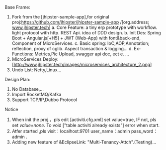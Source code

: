 
Base Frame:
1. Fork from the [jhipster-sample-app],for original proj:https://github.com/jhipster/jhipster-sample-app /[org.address; www.jhipster.tech]
   a. Core Feature: a tiny erp prototype with workflow. light protocol with http. REST Api. idea of DDD design.
   b. Init Des: Spring Boot + Angular.js[+H5] + JWT (Web-App) with font&back-end, Component of MicroServices.
   c. Basic spring: IoC,AOP,Annotation; reflection, proxy of cglib. Aspect transaction & logging...
   d. Ex-Functions: Metrics,Pic Upload, swagger api doc, ect
   e. ...
2. MicroServices Deploy: [http://www.jhipster.tech/images/microservices_architecture_2.png]
3. Undo List: Netty,Linux...


Design Plan:
1. No Database,...
2. Import RocketMQ/Kafka
3. Support TCP/IP,Dubbo Protocol


Notice
1. When init the proj.，pls edit [activiti.cfg.xml] *<property name="databaseSchemaUpdate" value="true" />* set value=true,
   IF not, pls set *value=none*. To void ["table activiti already exists"] error when start. 
2. Atfer started ,pls visit：localhost:9701 user_name：admin pass_word：admin .
3. Adding new feature of &EclipseLink: "Multi-Tenancy-Attch".(Testing)...
